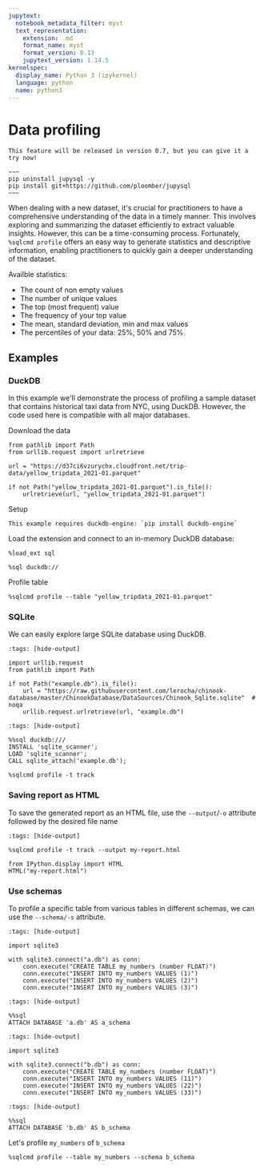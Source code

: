 ```yaml
---
jupytext:
  notebook_metadata_filter: myst
  text_representation:
    extension: .md
    format_name: myst
    format_version: 0.13
    jupytext_version: 1.14.5
kernelspec:
  display_name: Python 3 (ipykernel)
  language: python
  name: python3
---
```


# Data profiling


```{note}
This feature will be released in version 0.7, but you can give it a try now!

~~~
pip uninstall jupysql -y
pip install git+https://github.com/ploomber/jupysql
~~~
```


When dealing with a new dataset, it's crucial for practitioners to have a comprehensive understanding of the data in a timely manner. This involves exploring and summarizing the dataset efficiently to extract valuable insights. However, this can be a time-consuming process. Fortunately, `%sqlcmd profile` offers an easy way to generate statistics and descriptive information, enabling practitioners to quickly gain a deeper understanding of the dataset.

Availble statistics:

* The count of non empty values
* The number of unique values
* The top (most frequent) value
* The frequency of your top value
* The mean, standard deviation, min and max values
* The percentiles of your data: 25%, 50% and 75%.

## Examples

### DuckDB

In this example we'll demonstrate the process of profiling a sample dataset that contains historical taxi data from NYC, using DuckDB. However, the code used here is compatible with all major databases.

Download the data

```{code-cell} ipython3
from pathlib import Path
from urllib.request import urlretrieve

url = "https://d37ci6vzurychx.cloudfront.net/trip-data/yellow_tripdata_2021-01.parquet"

if not Path("yellow_tripdata_2021-01.parquet").is_file():
    urlretrieve(url, "yellow_tripdata_2021-01.parquet")
```

Setup

```{note}
This example requires duckdb-engine: `pip install duckdb-engine`
```

Load the extension and connect to an in-memory DuckDB database:

```{code-cell} ipython3
%load_ext sql
```

```{code-cell} ipython3
%sql duckdb://
```

Profile table

```{code-cell} ipython3
%sqlcmd profile --table "yellow_tripdata_2021-01.parquet"
```

### SQLite

We can easily explore large SQLite database using DuckDB.

```{code-cell} ipython3
:tags: [hide-output]

import urllib.request
from pathlib import Path

if not Path("example.db").is_file():
    url = "https://raw.githubusercontent.com/lerocha/chinook-database/master/ChinookDatabase/DataSources/Chinook_Sqlite.sqlite"  # noqa
    urllib.request.urlretrieve(url, "example.db")
```

```{code-cell} ipython3
:tags: [hide-output]

%%sql duckdb:///
INSTALL 'sqlite_scanner';
LOAD 'sqlite_scanner';
CALL sqlite_attach('example.db');
```

```{code-cell} ipython3
%sqlcmd profile -t track
```

### Saving report as HTML

To save the generated report as an HTML file, use the `--output`/`-o` attribute followed by the desired file name

```{code-cell} ipython3
:tags: [hide-output]

%sqlcmd profile -t track --output my-report.html
```

```{code-cell} ipython3
from IPython.display import HTML
HTML("my-report.html")
```

### Use schemas

To profile a specific table from various tables in different schemas, we can use the `--schema/-s` attribute.

```{code-cell} ipython3
:tags: [hide-output]

import sqlite3

with sqlite3.connect("a.db") as conn:
    conn.execute("CREATE TABLE my_numbers (number FLOAT)")
    conn.execute("INSERT INTO my_numbers VALUES (1)")
    conn.execute("INSERT INTO my_numbers VALUES (2)")
    conn.execute("INSERT INTO my_numbers VALUES (3)")
```

```{code-cell} ipython3
:tags: [hide-output]

%%sql
ATTACH DATABASE 'a.db' AS a_schema
```

```{code-cell} ipython3
:tags: [hide-output]

import sqlite3

with sqlite3.connect("b.db") as conn:
    conn.execute("CREATE TABLE my_numbers (number FLOAT)")
    conn.execute("INSERT INTO my_numbers VALUES (11)")
    conn.execute("INSERT INTO my_numbers VALUES (22)")
    conn.execute("INSERT INTO my_numbers VALUES (33)")
```

```{code-cell} ipython3
:tags: [hide-output]

%%sql
ATTACH DATABASE 'b.db' AS b_schema
```

Let's profile `my_numbers` of `b_schema`

```{code-cell} ipython3
%sqlcmd profile --table my_numbers --schema b_schema
```

